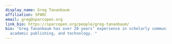 ```yaml
---
display_name: Greg Tananbaum
affiliation: SPARC
email: greg@sparcopen.org
link_bio: https://sparcopen.org/people/greg-tananbaum/
bio: "Greg Tananbaum has over 20 years’ experience in scholarly communications,
  academic publishing, and technology. "
---
```


